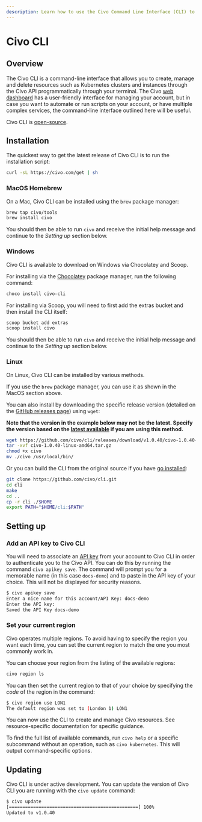 ```yaml
---
description: Learn how to use the Civo Command Line Interface (CLI) to manage your Civo resources. Find out how to access features and tools from the command line. 
---
```


# Civo CLI

## Overview

The Civo CLI is a command-line interface that allows you to create, manage and delete resources such as Kubernetes clusters and instances through the Civo API programmatically through your terminal. The Civo [web dashboard](https://dashboard.civo.com) has a user-friendly interface for managing your account, but in case you want to automate or run scripts on your account, or have multiple complex services, the command-line interface outlined here will be useful.

Civo CLI is [open-source](https://github.com/civo/cli).

## Installation

The quickest way to get the latest release of Civo CLI is to run the installation script:

```bash
curl -sL https://civo.com/get | sh
```

### MacOS Homebrew

On a Mac, Civo CLI can be installed using the `brew` package manager:

```bash
brew tap civo/tools
brew install civo
```

You should then be able to run `civo` and receive the initial help message and continue to the *Setting up* section below.

### Windows

Civo CLI is available to download on Windows via Chocolatey and Scoop.

For installing via the [Chocolatey](https://chocolatey.org/install) package manager, run the following command:

```powershell
choco install civo-cli
```

For installing via Scoop, you will need to first add the extras bucket and then install the CLI itself:

```powershell
scoop bucket add extras
scoop install civo
```

You should then be able to run `civo` and receive the initial help message and continue to the *Setting up* section below.

### Linux

On Linux, Civo CLI can be installed by various methods.

If you use the `brew` package manager, you can use it as shown in the MacOS section above.

You can also install by downloading the specific release version (detailed on the [GitHub releases page](https://github.com/civo/cli/releases)) using `wget`:

**Note that the version in the example below may not be the latest. Specify the version based on the [latest available](https://github.com/civo/cli/releases) if you are using this method.**

```bash
wget https://github.com/civo/cli/releases/download/v1.0.40/civo-1.0.40-linux-amd64.tar.gz
tar -xvf civo-1.0.40-linux-amd64.tar.gz
chmod +x civo
mv ./civo /usr/local/bin/
```

Or you can build the CLI from the original source if you have [go installed](https://go.dev/doc/install):

```bash
git clone https://github.com/civo/cli.git
cd cli
make
cd ..
cp -r cli ./$HOME
export PATH="$HOME/cli:$PATH"
```

## Setting up

### Add an API key to Civo CLI

You will need to associate an [API key](../account/api-keys.md) from your account to Civo CLI in order to authenticate you to the Civo API. You can do this by running the command `civo apikey save`. The command will prompt you for a memorable name (in this case `docs-demo`) and to paste in the API key of your choice. This will not be displayed for security reasons.

```bash
$ civo apikey save
Enter a nice name for this account/API Key: docs-demo
Enter the API key:
Saved the API Key docs-demo
```

### Set your current region

Civo operates multiple regions. To avoid having to specify the region you want each time, you can set the current region to match the one you most commonly work in.

You can choose your region from the listing of the available regions:

```bash
civo region ls
```

You can then set the current region to that of your choice by specifying the *code* of the region in the command:

```bash
$ civo region use LON1
The default region was set to (London 1) LON1
```

You can now use the CLI to create and manage Civo resources. See resource-specific documentation for specific guidance.

To find the full list of available commands, run `civo help` or a specific subcommand without an operation, such as `civo kubernetes`. This will output command-specific options.

## Updating

Civo CLI is under active development. You can update the version of Civo CLI you are running with the `civo update` command:

```bash
$ civo update
[================================================] 100%
Updated to v1.0.40
```

